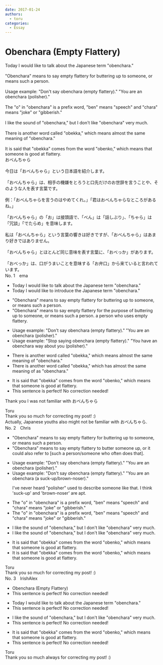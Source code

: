 ```yaml
---
date: 2017-01-24
authors:
  - toru
categories:
  - Essay
---
```


<h1 id="subject_show">Obenchara (Empty Flattery)</h1>
<div class="date" hidden>Jan 24, 2017 00:06</div>
<div id="post"><div id="body_show_ori">
Today I would like to talk about the Japanese term "obenchara."<br/><br/>"Obenchara" means to say empty flattery for buttering up to someone, or means such a person.<br/><br/>Usage example: "Don't say obenchara (empty flattery)." "You are an obenchara (polisher)."<br/><br/>The "o" in "obenchara" is a prefix word, "ben" means "speech" and "chara" means "joke" or "gibberish."<br/><br/>I like the sound of "obenchara," but I don't like "obenchara" very much.<br/><br/>There is another word called "obekka," which means almost the same meaning of "obenchara."<br/><br/>It is said that "obekka" comes from the word "obenko," which means that someone is good at flattery.
</div></div>

<!-- more -->

<div id="post_ja"><div id="body_show_mo">
おべんちゃら<br/><br/>今日は「おべんちゃら」という日本語を紹介します。<br/><br/>「おべんちゃら」は、相手の機嫌をとろうと口先だけのお世辞を言うことや、そのような人を表す言葉です。<br/><br/>例：「おべんちゃらを言うのはやめてくれ。」「君はおべんちゃらなところがあるね。」<br/><br/>「おべんちゃら」の「お」は接頭語で、「べん」は「話しぶり」、「ちゃら」は「冗談」「でたらめ」を意味します。<br/><br/>私は「おべんちゃら」という言葉の響きは好きですが、「おべんちゃら」はあまり好きではありません。<br/><br/>「おべんちゃら」とほとんど同じ意味を表す言葉に、「おべっか」があります。<br/><br/>「おべっか」は、口がうまいことを意味する「お弁口」から来ていると言われています。
</div></div>
<div id="block"><div class="first_name"> No. 1　<span class="just_name">ema</span></div><div id="block2">
<ul class="correction_field">
<li class="incorrect">Today I would like to talk about the Japanese term "obenchara."</li>
<li class="corrected correct">
Today I would like to <span class="f_blue">introduce</span> the Japanese term "obenchara."
</li>
</ul>
<ul class="correction_field">
<li class="incorrect">"Obenchara" means to say empty flattery for buttering up to someone, or means such a person.</li>
<li class="corrected correct">
"Obenchara" means to say empty flattery for <span class="f_blue">the purpose of</span> buttering up to someone, or means <span class="sline">such a person</span>. <span class="f_blue">a person who uses empty flattery</span>.
</li>
</ul>
<ul class="correction_field">
<li class="incorrect">Usage example: "Don't say obenchara (empty flattery)." "You are an obenchara (polisher)."</li>
<li class="corrected correct">
Usage example: "<span class="f_blue">Stop saying</span> obenchara (empty flattery)." "You <span class="f_blue">have</span> an obenchara <span class="f_blue">way about you</span> (polisher)."
</li>
</ul>
<ul class="correction_field">
<li class="incorrect">There is another word called "obekka," which means almost the same meaning of "obenchara."</li>
<li class="corrected correct">
There is another word <span class="sline">called</span> "obekka," which <span class="f_blue">has</span> almost the same meaning <span class="sline">of</span> <span class="f_blue">as</span> "obenchara."
</li>
</ul>
<ul class="correction_field">
<li class="incorrect">It is said that "obekka" comes from the word "obenko," which means that someone is good at flattery.</li>
<li class="corrected perfect">This sentence is perfect! No correction needed!</li>
</ul>
<p class="comment_small">
 Thank you I was not familiar with おべんちゃら
</p>

</div><div class="name"><span class="just_name">Toru</span><br>
Thank you so much for correcting my post! :)<br/>Actually, Japanese youths also might not be familiar with おべんちゃら.
</div>
</div>
<div id="block"><div class="first_name"> No. 2　<span class="just_name">Chris</span></div><div id="block2">
<ul class="correction_field">
<li class="incorrect">"Obenchara" means to say empty flattery for buttering up to someone, or means such a person.</li>
<li class="corrected correct">
"Obenchara" means to say empty flattery <span class="f_blue">to butter someone up,</span> or <span class="f_blue">it could also refer to [such a person/someone who often does that].</span>
</li>
</ul>
<ul class="correction_field">
<li class="incorrect">Usage example: "Don't say obenchara (empty flattery)." "You are an obenchara (polisher)."</li>
<li class="corrected correct">
Usage example: "Don't say obenchara (empty flattery)." "You are an obenchara (<span class="f_blue">a suck-up/brown-noser</span>)."
<p class="correction_comment">I've never heard "polisher" used to describe someone like that. I think 'suck-up' and 'brown-noser' are apt.</p>
</li>
</ul>
<ul class="correction_field">
<li class="incorrect">The "o" in "obenchara" is a prefix word, "ben" means "speech" and "chara" means "joke" or "gibberish."</li>
<li class="corrected correct">
The "o" in "obenchara" is a prefix <span class="sline">word</span>, "ben" means "speech" and "chara" means "joke" or "gibberish."
</li>
</ul>
<ul class="correction_field">
<li class="incorrect">I like the sound of "obenchara," but I don't like "obenchara" very much.</li>
<li class="corrected correct">
I like the sound of "obenchara," but I don't like "obenchara" very much.
</li>
</ul>
<ul class="correction_field">
<li class="incorrect">It is said that "obekka" comes from the word "obenko," which means that someone is good at flattery.</li>
<li class="corrected correct">
It is said that "obekka" comes from the word "obenko," which means that someone is good at flattery.
</li>
</ul>
</div><div class="name"><span class="just_name">Toru</span><br>
Thank you so much for correcting my post! :)
</div>
</div>
<div id="block"><div class="first_name"> No. 3　<span class="just_name">IrishAlex</span></div><div id="block2">
<ul class="correction_field">
<li class="incorrect">Obenchara (Empty Flattery)</li>
<li class="corrected perfect">This sentence is perfect! No correction needed!</li>
</ul>
<ul class="correction_field">
<li class="incorrect">Today I would like to talk about the Japanese term "obenchara."</li>
<li class="corrected perfect">This sentence is perfect! No correction needed!</li>
</ul>
<ul class="correction_field">
<li class="incorrect">I like the sound of "obenchara," but I don't like "obenchara" very much.</li>
<li class="corrected perfect">This sentence is perfect! No correction needed!</li>
</ul>
<ul class="correction_field">
<li class="incorrect">It is said that "obekka" comes from the word "obenko," which means that someone is good at flattery.</li>
<li class="corrected perfect">This sentence is perfect! No correction needed!</li>
</ul>
</div><div class="name"><span class="just_name">Toru</span><br>
Thank you so much always for correcting my post! :)
</div>
</div>
